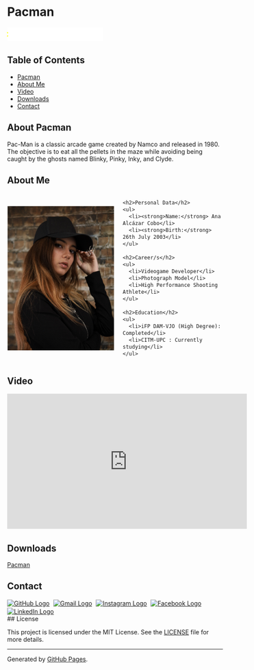 # Pacman

![Header Image](assets/Header_Web.gif)

## Table of Contents
- [Pacman](#about-pacman)
- [About Me](#about-me)
- [Video](#video)
- [Downloads](#downloads)
- [Contact](#contact)

## About Pacman

Pac-Man is a classic arcade game created by Namco and released in 1980. The objective is to eat all the pellets in the maze while avoiding being caught by the ghosts named Blinky, Pinky, Inky, and Clyde.

## About Me

<div style="display:flex; align-items:center;">
  <img src="assets/IMG_0421.png" alt="Me" style="width:250px; max-width:100%; height:auto;">
  <div style="margin-left:20px;">
  
    <h2>Personal Data</h2>
    <ul>
      <li><strong>Name:</strong> Ana Alcázar Cobo</li>
      <li><strong>Birth:</strong> 26th July 2003</li>
    </ul>
  
    <h2>Career/s</h2>
    <ul>
      <li>Videogame Developer</li>
      <li>Photograph Model</li>
      <li>High Performance Shooting Athlete</li>
    </ul>
  
    <h2>Education</h2>
    <ul>
      <li>iFP DAM-VJO (High Degree): Completed</li>
      <li>CITM-UPC : Currently studying</li>
    </ul>
  
  </div>
</div>

## Video

<iframe width="560" height="315" src="https://youtube.com/embed/d9jqMVtgyNw" frameborder="0" allowfullscreen></iframe>

## Downloads

<a href="https://github.com/AnaAlcazar/Shared-Projects/releases/download/Release1.0/Zyal-Ana_Pacman_v1.0.zip" download class="btn btn-blue">Pacman</a>

## Contact
<div class="button-container">
<a href="https://github.com/AnaAlcazar" target="_blank" rel="noopener noreferrer" class="btn-github">
  <img src="https://cdn-icons-png.flaticon.com/512/25/25231.png" alt="GitHub Logo" style="width: 20px; height: 20px; vertical-align: middle; margin-right: 5px;"></a>

<a href="mailto:analcazarc.socialmedia@gmail.com" target="_blank" rel="noopener noreferrer" class="btn-gmail">
  <img src="https://www.gstatic.com/images/branding/product/2x/gmail_48dp.png" alt="Gmail Logo" style="width: 20px; height: 20px; vertical-align: middle; margin-right: 5px;"></a>

<a href="https://www.instagram.com/ananstgrm" target="_blank" rel="noopener noreferrer" class="btn-instagram">
  <img src="https://upload.wikimedia.org/wikipedia/commons/a/a5/Instagram_icon.png" alt="Instagram Logo" style="width: 20px; height: 20px; vertical-align: middle; margin-right: 5px;"></a>

<a href="https://www.facebook.com/ana.trex.7" target="_blank" rel="noopener noreferrer" class="btn-facebook">
  <img src="https://upload.wikimedia.org/wikipedia/commons/5/51/Facebook_f_logo_%282019%29.svg" alt="Facebook Logo" style="width: 20px; height: 20px; vertical-align: middle; margin-right: 5px;"></a>

<a href="https://www.linkedin.com/in/ana-alcázar-cobo-295419221" target="_blank" rel="noopener noreferrer" class="btn-linkedin">
  <img src="https://upload.wikimedia.org/wikipedia/commons/c/ca/LinkedIn_logo_initials.png" alt="LinkedIn Logo" style="width: 20px; height: 20px; vertical-align: middle; margin-right: 5px;"></a>
</div>
## License

This project is licensed under the MIT License. See the [LICENSE](LICENSE) file for more details.

---

Generated by [GitHub Pages](https://pages.github.com/).

